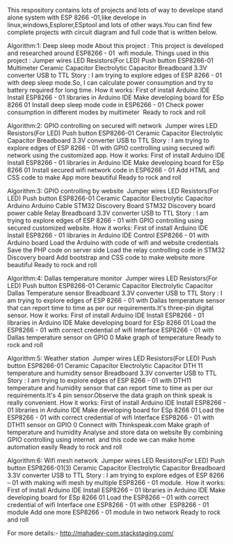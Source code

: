 This respository contains lots of projects and lots of way to develope stand alone system with ESP 8266 -01,like develope in linux,windows,Esplorer,ESptool and lots of other ways.You can find few complete projects with circuit diagram and full code that is written below.

Algorithm:1: Deep sleep mode
About this project :
This project is developed and researched around ESP8266 - 01  wifi module.
Things used in this project :
Jumper wires
LED
Resistors(For LED)
Push button
ESP8266-01
Multimeter
Ceramic Capacitor
Electrolytic Capacitor
Breadboard
3.3V converter
USB to TTL
Story :
I am trying to explore edges of ESP 8266 - 01 with deep sleep mode.So, I can calculate power consumption and try to battery required for long time.
How it works:
First of install Arduino IDE
Install ESP8266 - 01 libraries in Arduino IDE
Make developing board for ESp 8266 01
Install deep sleep mode code in ESP6266 - 01
Check power consumption in different modes by multimeter 
Ready to rock and roll

Algorithm:2: GPIO controlling on secured wifi network 
Jumper wires
LED
Resistors(For LED)
Push button
ESP8266-01
Ceramic Capacitor
Electrolytic Capacitor
Breadboard
3.3V converter
USB to TTL
Story :
I am trying to explore edges of ESP 8266 - 01 with GPIO controlling using secured wifi network using the customized app.
How it works:
First of install Arduino IDE
Install ESP8266 - 01 libraries in Arduino IDE
Make developing board for ESp 8266 01
Install secured wifi network code in ESP6266 - 01
Add HTML and CSS code to make App more beautiful
Ready to rock and roll

Algorithm:3: GPIO controlling by website 
Jumper wires
LED
Resistors(For LED)
Push button
ESP8266-01
Ceramic Capacitor
Electrolytic Capacitor
Arduino
Arduino Cable
STM32 Discovery Board
STM32 Discovery board power cable
Relay
Breadboard
3.3V converter
USB to TTL
Story :
I am trying to explore edges of ESP 8266 - 01 with GPIO controlling using secured customized website.
How it works:
First of install Arduino IDE
Install ESP8266 - 01 libraries in Arduino IDE
Control ESP8266 - 01 with Arduino board
Load the Arduino with code of wifi and website credentials
Save the PHP code on server side
Load the relay controlling code in STM32 Discovery board
Add bootstrap and CSS code to make website more beautiful
Ready to rock and roll

Algorithm:4: Dallas temperature monitor 
Jumper wires
LED
Resistors(For LED)
Push button
ESP8266-01
Ceramic Capacitor
Electrolytic Capacitor
Dallas Temperature sensor
Breadboard
3.3V converter
USB to TTL
Story :
I am trying to explore edges of ESP 8266 - 01 with Dallas temperature sensor that can report time to time as per our requirements.It's three-pin digital sensor.
How it works:
First of install Arduino IDE
Install ESP8266 - 01 libraries in Arduino IDE
Make developing board for ESp 8266 01
Load the ESP8266 - 01 with correct credential of wifi
Interface ESP8266 - 01 with Dallas temperature sensor on GPIO 0
Make graph of temperature
Ready to rock and roll

Algorithm:5: Weather station 
Jumper wires
LED
Resistors(For LED)
Push button
ESP8266-01
Ceramic Capacitor
Electrolytic Capacitor
DTH 11 temperature and humidity sensor
Breadboard
3.3V converter
USB to TTL
Story :
I am trying to explore edges of ESP 8266 - 01 with DTH11 temperature and humidity sensor that can report time to time as per our requirements.It's 4 pin sensor.Observe the data graph on think speak is really convenient.
How it works:
First of install Arduino IDE
Install ESP8266 - 01 libraries in Arduino IDE
Make developing board for ESp 8266 01
Load the ESP8266 - 01 with correct credential of wifi
Interface ESP8266 - 01 with DTH11 sensor on GPIO 0
Connect with Thinkspeak.com
Make graph of temperature and humidity
Analyse and store data on website
By combining GPIO controlling using internet  and this code we can make home automation easily
Ready to rock and roll

Algorithm:6: Wifi mesh network 
Jumper wires
LED
Resistors(For LED)
Push button
ESP8266-01(3)
Ceramic Capacitor
Electrolytic Capacitor
Breadboard
3.3V converter
USB to TTL
Story :
I am trying to explore edges of ESP 8266 – 01 with making wifi mesh by multiple ESP8266 - 01 module. 
How it works:
First of install Arduino IDE
Install ESP8266 – 01 libraries in Arduino IDE
Make developing board for ESp 8266 01
Load the ESP8266 – 01 with correct credential of wifi
Interface one ESP8266 - 01 with other  ESP8266 - 01 module
Add one more ESP8266 - 01 module in two network
Ready to rock and roll



For more details:- http://mahadev-com.stackstaging.com/
